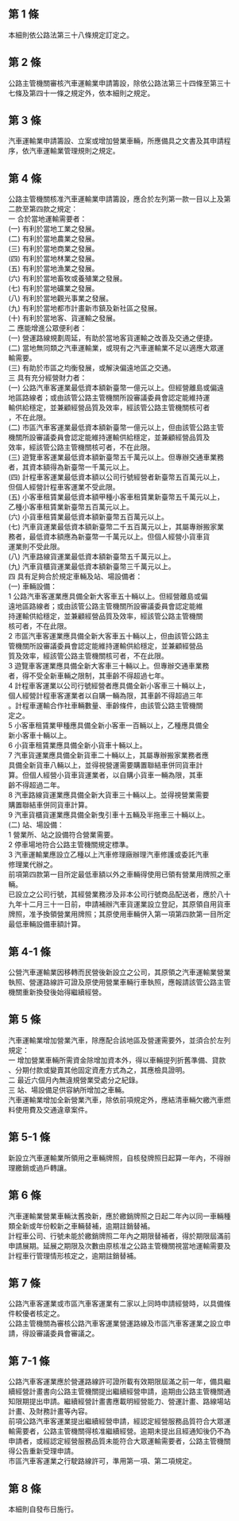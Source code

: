 第 1 條
-------
本細則依公路法第三十八條規定訂定之。

第 2 條
-------
公路主管機關審核汽車運輸業申請籌設，除依公路法第三十四條至第三十  
七條及第四十一條之規定外，依本細則之規定。　

第 3 條
-------
汽車運輸業申請籌設、立案或增加營業車輛，所應備具之文書及其申請程  
序，依汽車運輸業管理規則之規定。　　　　

第 4 條
-------
公路主管機關核准汽車運輸業申請籌設，應合於左列第一款一目以上及第  
二款至第四款之規定：  
一  合於當地運輸需要者：  
 (一) 有利於當地工業之發展。  
 (二) 有利於當地農業之發展。  
 (三) 有利於當地商業之發展。  
 (四) 有利於當地林業之發展。  
 (五) 有利於當地漁業之發展。  
 (六) 有利於當地畜牧或養殖業之發展。  
 (七) 有利於當地礦業之發展。  
 (八) 有利於當地觀光事業之發展。  
 (九) 有利於當地都市計畫新市鎮及新社區之發展。  
 (十) 有利於當地客、貨運輸之發展。  
二  應能增進公眾便利者：  
 (一) 營運路線規劃周延，有助於當地客貨運輸之改善及交通之便捷。  
 (二) 當地無同類之汽車運輸業，或現有之汽車運輸業不足以適應大眾運  
      輸需要。  
 (三) 有助於市區之均衡發展，或解決偏遠地區之交通。  
三  具有充分經營財力者：  
 (一) 公路汽車客運業最低資本額新臺幣一億元以上。但經營離島或偏遠  
      地區路線者；或由該管公路主管機關所設審議委員會認定能維持運  
      輸供給穩定，並兼顧經營品質及效率，經該管公路主管機關核可者  
      ，不在此限。  
 (二) 市區汽車客運業最低資本額新臺幣一億元以上，但由該管公路主管  
      機關所設審議委員會認定能維持運輸供給穩定，並兼顧經營品質及  
      效率，經該管公路主管機關核可者，不在此限。  
 (三) 遊覽車客運業最低資本額新臺幣五千萬元以上。但專辦交通車業務  
      者，其資本額得為新臺幣一千萬元以上。  
 (四) 計程車客運業最低資本額以公司行號經營者新臺幣五百萬元以上，  
      但個人經營計程車客運業不受此限。  
 (五) 小客車租賃業最低資本額甲種小客車租賃業新臺幣五千萬元以上，  
      乙種小客車租賃業新臺幣五百萬元以上。  
 (六) 小貨車租賃業最低資本額新臺幣五百萬元以上。  
 (七) 汽車貨運業最低資本額新臺幣二千五百萬元以上，其屬專辦搬家業  
      務者，最低資本額應為新臺幣一千萬元以上。但個人經營小貨車貨  
      運業則不受此限。  
 (八) 汽車路線貨運業最低資本額新臺幣五千萬元以上。  
 (九) 汽車貨櫃貨運業最低資本額新臺幣三千萬元以上。  
四  具有足夠合於規定車輛及站、場設備者：  
 (一) 車輛設備：  
      1 公路汽車客運業應具備全新大客車五十輛以上。但經營離島或偏  
        遠地區路線者；或由該管公路主管機關所設審議委員會認定能維  
        持運輸供給穩定，並兼顧經營品質及效率，經該管公路主管機關  
        核可者，不在此限。  
      2 市區汽車客運業應具備全新大客車五十輛以上，但由該管公路主  
        管機關所設審議委員會認定能維持運輸供給穩定，並兼顧經營品  
        質及效率，經該管公路主管機關核可者，不在此限。  
      3 遊覽車客運業應具備全新大客車三十輛以上。但專辦交通車業務  
        者，得不受全新車輛之限制，其車齡不得超過七年。  
      4 計程車客運業以公司行號經營者應具備全新小客車三十輛以上，  
        個人經營計程車客運業者以自購一輛為限，其車齡不得超過三年  
        。計程車運輸合作社車輛數量、車齡條件，由該管公路主管機關  
        定之。  
      5 小客車租賃業甲種應具備全新小客車一百輛以上，乙種應具備全  
        新小客車十輛以上。  
      6 小貨車租賃業應具備全新小貨車十輛以上。  
      7 汽車貨運業應具備全新貨車二十輛以上，其屬專辦搬家業務者應  
        具備全新貨車八輛以上，並得視營運需要購置聯結車併同貨車計  
        算。但個人經營小貨車貨運業者，以自購小貨車一輛為限，其車  
        齡不得超過二年。  
      8 汽車路線貨運業應具備全新大貨車三十輛以上。並得視營業需要  
        購置聯結車併同貨車計算。  
      9 汽車貨櫃貨運業應具備全新曳引車十五輛及半拖車三十輛以上。  
 (二) 站、場設備：  
      1 營業所、站之設備符合營業需要。  
      2 停車場地符合公路主管機關規定標準。  
      3 汽車運輸業應設立乙種以上汽車修理廠辦理汽車修護或委託汽車  
        修理業代辦之。  
前項第四款第一目所定最低車額以外之車輛得使用已領有營業用牌照之車  
輛。  
已設立之公司行號，其經營業務涉及非本公司行號商品配送者，應於八十  
九年十二月三十一日前，申請補辦汽車貨運業設立登記，其原領自用貨車  
牌照，准予換領營業用牌照；其原使用車輛併入第一項第四款第一目所定  
最低車輛設備車額計算。

第 4-1 條
---------
公營汽車運輸業因移轉而民營後新設立之公司，其原領之汽車運輸業營業  
執照、營運路線許可證及原使用營業車輛行車執照，應報請該管公路主管  
機關重新換發後始得繼續經營。

第 5 條
-------
汽車運輸業增加營業汽車，除應配合該地區及營運需要外，並須合於左列  
規定：  
一  增加營業車輛所需資金除增加資本外，得以車輛提列折舊準備、貸款  
    、分期付款或變賣其他固定資產方式為之，其應檢具證明。  
二  最近六個月內無違規營業受處分之紀錄。  
三  站、場設備足供容納所增加之車輛。  
汽車運輸業增加全新營業汽車，除依前項規定外，應結清車輛欠繳汽車燃  
料使用費及交通違章案件。

第 5-1 條
---------
新設立汽車運輸業所領用之車輛牌照，自核發牌照日起算一年內，不得辦  
理繳銷或過戶轉讓。

第 6 條
-------
汽車運輸業營業車輛汰舊換新，應於繳銷牌照之日起二年內以同一車輛種  
類全新或年份較新之車輛替補，逾期註銷替補。  
計程車公司、行號未能於繳銷牌照二年內之期限替補者，得於期限屆滿前  
申請展期。延展之期限及次數由原核准之公路主管機關視當地運輸需要及  
計程車行管理情形核定之，逾期註銷替補。

第 7 條
-------
公路汽車客運業或市區汽車客運業有二家以上同時申請經營時，以具備條  
件較優者核定之。  
公路主管機關為審核公路汽車客運業營運路線及市區汽車客運業之設立申  
請，得設審議委員會審議之。

第 7-1 條
---------
公路汽車客運業應於營運路線許可證所載有效期限屆滿之前一年，備具繼  
續經營計畫書向公路主管機關提出繼續經營申請，逾期由公路主管機關通  
知限期提出申請。繼續經營計畫書應載明經營能力、營運計畫、路線場站  
計畫、及財務計畫等內容。  
前項公路汽車客運業提出繼續經營申請，經認定經營服務品質符合大眾運  
輸需要者，公路主管機關得核准繼續經營。逾期未提出且經通知後仍不為  
申請者，或經認定經營服務品質未能符合大眾運輸需要者，公路主管機關  
得公告重新受理申請。  
市區汽車客運業之行駛路線許可，準用第一項、第二項規定。

第 8 條
-------
本細則自發布日施行。

